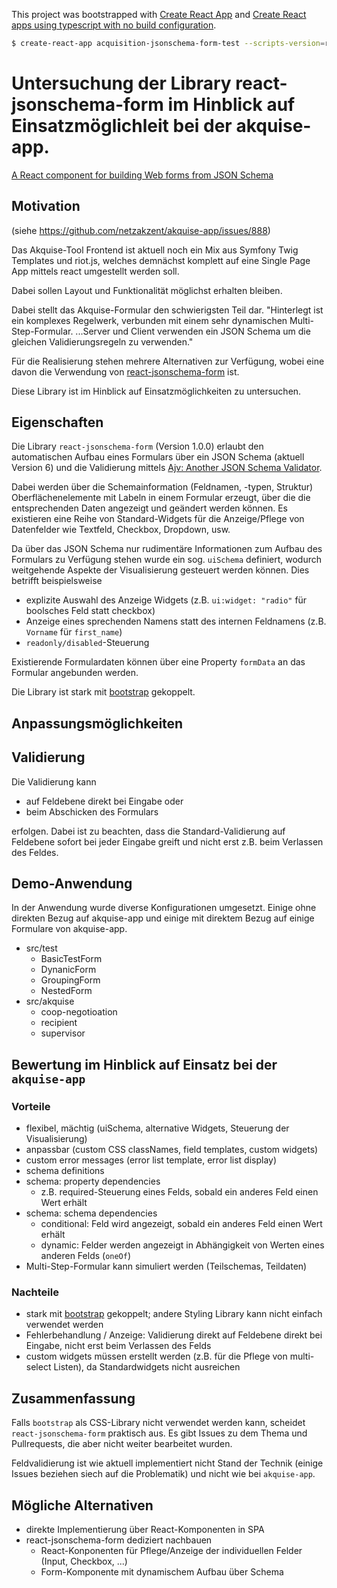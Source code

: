 This project was bootstrapped with [Create React App](https://github.com/facebookincubator/create-react-app) and 
[Create React apps using typescript with no build configuration](https://github.com/wmonk/create-react-app-typescript).

```sh
$ create-react-app acquisition-jsonschema-form-test --scripts-version=react-scripts-ts
```

# Untersuchung der Library react-jsonschema-form im Hinblick auf Einsatzmöglichleit bei der akquise-app.

[A React component for building Web forms from JSON Schema](https://github.com/mozilla-services/react-jsonschema-form)

## Motivation

(siehe https://github.com/netzakzent/akquise-app/issues/888)

Das Akquise-Tool Frontend ist aktuell noch ein Mix aus Symfony Twig Templates und riot.js, welches demnächst komplett auf eine Single Page App mittels react umgestellt werden soll.

Dabei sollen Layout und Funktionalität möglichst erhalten bleiben.

Dabei stellt das Akquise-Formular den schwierigsten Teil dar. 
"Hinterlegt ist ein komplexes Regelwerk, verbunden mit einem sehr dynamischen Multi-Step-Formular. ...Server und Client verwenden ein JSON Schema um die gleichen Validierungsregeln zu verwenden."

Für die Realisierung stehen mehrere Alternativen zur Verfügung, wobei eine davon die Verwendung von [react-jsonschema-form](https://github.com/mozilla-services/react-jsonschema-form) ist.

Diese Library ist im Hinblick auf Einsatzmöglichkeiten zu untersuchen.

## Eigenschaften

Die Library `react-jsonschema-form` (Version 1.0.0) erlaubt den automatischen Aufbau eines Formulars über ein JSON Schema (aktuell Version 6) und die Validierung mittels [Ajv: Another JSON Schema Validator](https://github.com/epoberezkin/ajv).

Dabei werden über die Schemainformation (Feldnamen, -typen, Struktur) Oberflächenelemente mit Labeln in einem Formular erzeugt, über die die entsprechenden Daten angezeigt und geändert werden können. Es existieren eine Reihe von Standard-Widgets für die Anzeige/Pflege von Datenfelder wie Textfeld, Checkbox, Dropdown, usw.

Da über das JSON Schema nur rudimentäre Informationen zum Aufbau des Formulars zu Verfügung stehen wurde ein sog. `uiSchema` definiert, wodurch weitgehende Aspekte der Visualisierung gesteuert werden können. Dies betrifft beispielsweise
  * explizite Auswahl des Anzeige Widgets (z.B. `ui:widget: "radio"` für boolsches Feld statt checkbox) 
  * Anzeige eines sprechenden Namens statt des internen Feldnamens (z.B. `Vorname` für `first_name`)
* `readonly/disabled`-Steuerung

Existierende Formulardaten können über eine Property `formData` an das Formular angebunden werden.

Die Library ist stark mit [bootstrap](https://getbootstrap.com/) gekoppelt.

## Anpassungsmöglichkeiten



## Validierung

Die Validierung kann 
 * auf Feldebene direkt bei Eingabe oder
 * beim Abschicken des Formulars 
 
 erfolgen. Dabei ist zu beachten, dass die Standard-Validierung auf Feldebene sofort bei jeder Eingabe greift und nicht erst z.B. beim Verlassen des Feldes.


 ## Demo-Anwendung

 In der Anwendung wurde diverse Konfigurationen umgesetzt. Einige ohne direkten Bezug auf akquise-app und einige mit direktem Bezug auf einige Formulare von akquise-app.

 * src/test
   * BasicTestForm
   * DynanicForm
   * GroupingForm
   * NestedForm
 * src/akquise
   * coop-negotioation
   * recipient
   * supervisor

## Bewertung im Hinblick auf Einsatz bei der `akquise-app`

### Vorteile

* flexibel, mächtig (uiSchema, alternative Widgets, Steuerung der Visualisierung)
* anpassbar (custom CSS classNames, field templates, custom widgets)
* custom error messages (error list template, error list display)
* schema definitions
* schema: property dependencies
  * z.B. required-Steuerung eines Felds, sobald ein anderes Feld einen Wert erhält 
* schema: schema dependencies
  * conditional: Feld wird angezeigt, sobald ein anderes Feld einen Wert erhält
  * dynamic: Felder werden angezeigt in Abhängigkeit von Werten eines anderen Felds (`oneOf`)
* Multi-Step-Formular kann simuliert werden (Teilschemas, Teildaten)

### Nachteile

* stark mit [bootstrap](https://getbootstrap.com/) gekoppelt; andere Styling Library kann nicht einfach verwendet werden
* Fehlerbehandlung / Anzeige: Validierung direkt auf Feldebene direkt bei Eingabe, nicht erst beim Verlassen des Felds
* custom widgets müssen erstellt werden (z.B. für die Pflege von multi-select Listen), da Standardwidgets nicht ausreichen

## Zusammenfassung

Falls `bootstrap` als CSS-Library nicht verwendet werden kann, scheidet `react-jsonschema-form` praktisch aus. Es gibt Issues zu dem Thema und Pullrequests, die aber nicht weiter bearbeitet wurden.

Feldvalidierung ist wie aktuell implementiert nicht Stand der Technik (einige Issues beziehen siech auf die Problematik) und nicht wie bei `akquise-app`.


## Mögliche Alternativen

* direkte Implementierung über React-Komponenten in SPA
* react-jsonschema-form dediziert nachbauen
  * React-Konponenten für Pflege/Anzeige der individuellen Felder (Input, Checkbox, ...)
  * Form-Komponente mit dynamischem Aufbau über Schema
